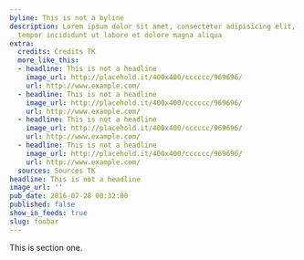 ```yaml
---
byline: This is not a byline
description: Lorem ipsum dolor sit amet, consectetur adipisicing elit, sed do eiusmod
  tempor incididunt ut labore et dolore magna aliqua
extra:
  credits: Credits TK
  more_like_this:
  - headline: This is not a headline
    image_url: http://placehold.it/400x400/cccccc/969696/
    url: http://www.example.com/
  - headline: This is not a headline
    image_url: http://placehold.it/400x400/cccccc/969696/
    url: http://www.example.com/
  - headline: This is not a headline
    image_url: http://placehold.it/400x400/cccccc/969696/
    url: http://www.example.com/
  - headline: This is not a headline
    image_url: http://placehold.it/400x400/cccccc/969696/
    url: http://www.example.com/
  sources: Sources TK
headline: This is not a headline
image_url: ''
pub_date: 2016-07-28 00:32:00
published: false
show_in_feeds: true
slug: foobar
---
```


<section id="section-one">
    This is section one.

</section>